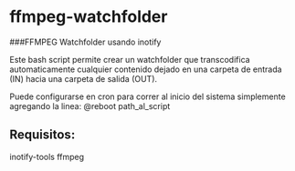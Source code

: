 # ffmpeg-watchfolder
###FFMPEG Watchfolder usando inotify

Este bash script permite crear un watchfolder que transcodifica automaticamente cualquier contenido dejado en una carpeta de entrada (IN) hacia una carpeta de salida (OUT).

Puede configurarse en cron para correr al inicio del sistema simplemente agregando la linea:
@reboot path_al_script



## Requisitos:
inotify-tools
ffmpeg
